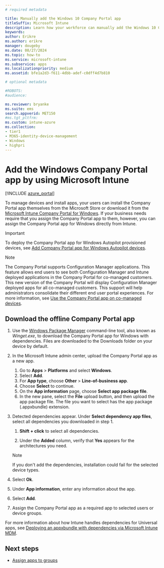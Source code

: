 ```yaml
---
# required metadata

title: Manually add the Windows 10 Company Portal app
titleSuffix: Microsoft Intune
description: Learn how your workforce can manually add the Windows 10 Company Portal app to their PC from the Microsoft Store.
keywords:
author: Erikre
ms.author: erikre
manager: dougeby
ms.date: 08/27/2024
ms.topic: how-to
ms.service: microsoft-intune
ms.subservice: apps
ms.localizationpriority: medium
ms.assetid: bfe1a2d3-f611-4dbb-adef-c0dff4d7b810

# optional metadata

#ROBOTS:
#audience:

ms.reviewer: bryanke
ms.suite: ems
search.appverid: MET150
#ms.tgt_pltfrm:
ms.custom: intune-azure
ms.collection:
- tier1
- M365-identity-device-management
- Windows
- highpri
---
```


# Add the Windows Company Portal app by using Microsoft Intune

[!INCLUDE [azure_portal](../includes/azure_portal.md)]

To manage devices and install apps, your users can install the Company Portal app themselves from the Microsoft Store or download it from the [Microsoft Intune Company Portal for Windows](../apps/store-apps-company-portal-app.md#download-the-offline-company-portal-app). If your business needs require that you assign the Company Portal app to them, however, you can assign the Company Portal app for Windows directly from Intune.

 > [!IMPORTANT]
 > To deploy the Company Portal app for Windows Autopilot provisioned devices, see [Add Company Portal app for Windows Autopilot devices](store-apps-company-portal-autopilot.md).

> [!NOTE]
> The Company Portal supports Configuration Manager applications. This feature allows end users to see both Configuration Manager and Intune deployed applications in the Company Portal for co-managed customers. This new version of the Company Portal will display Configuration Manager deployed apps for all co-managed customers. This support will help administrators consolidate their different end user portal experiences. For more information, see [Use the Company Portal app on co-managed devices](../../configmgr/comanage/company-portal.md).

## Download the offline Company Portal app

1. Use the [Windows Package Manager](/windows/package-manager/winget) command-line tool, also known as *Winget.exe*, to download the Company Portal app for Windows with dependencies. Files are downloaded to the Downloads folder on your device by default.

1. In the Microsoft Intune admin center, upload the Company Portal app as a new app.
    1. Go to **Apps** > **Platforms** and select **Windows**.
    1. Select  **Add**.
    1. For **App type**, choose **Other** > **Line-of-business app**.
    1. Choose **Select** to continue.
    1. On the **App information** page, choose **Select app package file**.
    1. In the new pane, select the **File** upload button, and then upload the app package file. The file you want to select has the app package (.appxbundle) extension.
1. Detected dependencies appear. Under **Select dependency app files**, select all dependencies you downloaded in step 1.

   1. **Shift + click** to select all dependencies.

   1. Under the **Added** column, verify that **Yes** appears for the architectures you need.

     > [!NOTE]
     > If you don't add the dependencies, installation could fail for the selected device types.

1. Select **Ok**.
1. Under **App information**, enter any information about the app.
1. Select **Add**.
1. Assign the Company Portal app as a required app to selected users or device groups.

For more information about how Intune handles dependencies for Universal apps, see [Deploying an appxbundle with dependencies via Microsoft Intune MDM](/archive/blogs/configmgrdogs/deploying-an-appxbundle-with-dependencies-via-microsoft-intune-mdm).

## Next steps

- [Assign apps to groups](apps-deploy.md)
